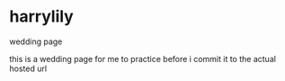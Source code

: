 # harrylily
wedding page

this is a wedding page for me to practice before i commit it to the actual hosted url
